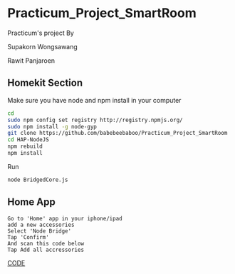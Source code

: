 # Practicum_Project_SmartRoom
Practicum's project By

Supakorn Wongsawang 

Rawit Panjaroen

## Homekit Section

Make sure you have node and npm install in your computer 
```sh
cd 
sudo npm config set registry http://registry.npmjs.org/
sudo npm install -g node-gyp
git clone https://github.com/babebeebaboo/Practicum_Project_SmartRoom
cd HAP-NodeJS
npm rebuild
npm install 
```

Run
```sh
node BridgedCore.js
```
## Home App
```
Go to 'Home' app in your iphone/ipad
add a new accessories
Select 'Node Bridge'
Tap 'Confirm'
And scan this code below
Tap Add all accressories
```

[CODE](https://www.mx7.com/i/133/t19zfy.jpg) 
